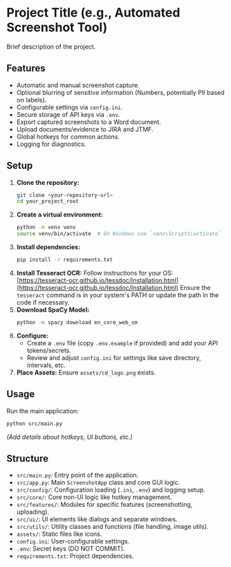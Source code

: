 # Project Title (e.g., Automated Screenshot Tool)

   Brief description of the project.

   ## Features

   *   Automatic and manual screenshot capture.
   *   Optional blurring of sensitive information (Numbers, potentially PII based on labels).
   *   Configurable settings via `config.ini`.
   *   Secure storage of API keys via `.env`.
   *   Export captured screenshots to a Word document.
   *   Upload documents/evidence to JIRA and JTMF.
   *   Global hotkeys for common actions.
   *   Logging for diagnostics.

   ## Setup

   1.  **Clone the repository:**
       ```bash
       git clone <your-repository-url>
       cd your_project_root
       ```
   2.  **Create a virtual environment:**
       ```bash
       python -m venv venv
       source venv/bin/activate  # On Windows use `venv\Scripts\activate`
       ```
   3.  **Install dependencies:**
       ```bash
       pip install -r requirements.txt
       ```
   4.  **Install Tesseract OCR:**
       Follow instructions for your OS: [https://tesseract-ocr.github.io/tessdoc/Installation.html](https://tesseract-ocr.github.io/tessdoc/Installation.html)
       Ensure the `tesseract` command is in your system's PATH or update the path in the code if necessary.
   5.  **Download SpaCy Model:**
       ```bash
       python -m spacy download en_core_web_sm
       ```
   6.  **Configure:**
       *   Create a `.env` file (copy `.env.example` if provided) and add your API tokens/secrets.
       *   Review and adjust `config.ini` for settings like save directory, intervals, etc.
   7.  **Place Assets:** Ensure `assets/cd_logo.png` exists.

   ## Usage

   Run the main application:
   ```bash
   python src/main.py
   ```

   *(Add details about hotkeys, UI buttons, etc.)*

   ## Structure

   *   `src/main.py`: Entry point of the application.
   *   `src/app.py`: Main `ScreenshotApp` class and core GUI logic.
   *   `src/config/`: Configuration loading (`.ini`, `.env`) and logging setup.
   *   `src/core/`: Core non-UI logic like hotkey management.
   *   `src/features/`: Modules for specific features (screenshotting, uploading).
   *   `src/ui/`: UI elements like dialogs and separate windows.
   *   `src/utils/`: Utility classes and functions (file handling, image utils).
   *   `assets/`: Static files like icons.
   *   `config.ini`: User-configurable settings.
   *   `.env`: Secret keys (DO NOT COMMIT).
   *   `requirements.txt`: Project dependencies.